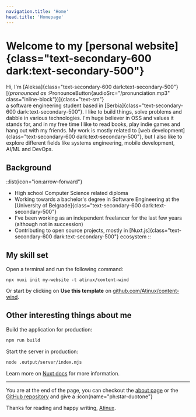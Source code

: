 ```yaml
---
navigation.title: 'Home'
head.title: 'Homepage'
---
```


# Welcome to my [personal website]{class="text-secondary-600 dark:text-secondary-500"}

Hi, I'm [Aleksa]{class="text-secondary-600 dark:text-secondary-500"} [(*pronounced as* :PronounceButton{audioSrc="/pronunciation.mp3" class="inline-block"})]{class="text-sm"}<br />
a software engineering student based in [Serbia]{class="text-secondary-600 dark:text-secondary-500"}. I like to build things, solve problems and dabble in various technologies. I'm huge believer in OSS and values it stands for, and in my free time I like to read books, play indie games and hang out with my friends. My work is mostly related to [web development]{class="text-secondary-600 dark:text-secondary-500"}, but I also like to explore different fields like systems engineering, mobile development, AI/ML and DevOps.

## Background

::list{icon="ion:arrow-forward"}
- High school Computer Science related diploma
- Working towards a bachelor's degree in Software Engineering at the [University of Belgrade]{class="text-secondary-600 dark:text-secondary-500"}
- I've been working as an independent freelancer for the last few years (although not in succession)
- Contributing to open source projects, mostly in [Nuxt.js]{class="text-secondary-600 dark:text-secondary-500"} ecosystem
::

## My skill set

Open a terminal and run the following command:

```
npx nuxi init my-website -t atinux/content-wind
```

Or start by clicking on **Use this template** on [github.com/Atinux/content-wind](https://github.com/Atinux/content-wind).

## Other interesting things about me

Build the application for production:

```bash
npm run build
```

Start the server in production:

```bash
node .output/server/index.mjs
```

Learn more on [Nuxt docs](https://v3.nuxtjs.org/guide/deploy/node-server) for more information.

---

You are at the end of the page, you can checkout the [about page](/about) or the [GitHub repository](https://github.com/Atinux/content-wind) and give a :icon{name="ph:star-duotone"}

Thanks for reading and happy writing, [Atinux](https://twitter.com/Atinux).
